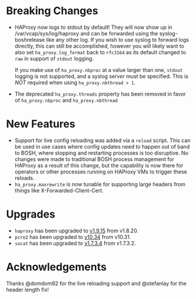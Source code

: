 # Breaking Changes

- HAProxy now logs to stdout by default! They will now show up in /var/vcap/sys/log/haproxy
  and can be forwarded using the syslog-boshrelease like any other log. If you wish to use
  syslog to forward logs directly, this can still be accomplished, however you will likely want
  to also set `ha_proxy.log_format` back to `rfc3164` as its default changed to `raw` in support of
  `stdout` logging.

  If you make use of `ha_proxy.nbproc` at a value larger than one, `stdout` logging is not supported,
  and a syslog server must be specified. This is *NOT* required when using `ha_proxy.nbthread > 1`.

- The deprecated `ha_proxy.threads` property has been removed in favor of `ha_proxy.nbproc`
  and `ha_proxy.nbthread`

# New Features

- Support for live config reloading was added via a `reload` script. This can be used in use cases
  where config updates need to happen out of band to BOSH, where stopping and restarting processes
  is too disruptive. No changes were made to traditional BOSH process management for HAProxy as a result
  of this change, but the capability is now there for operators or other processes running on HAProxy
  VMs to trigger these reloads.
- `ha_proxy.maxrewrite` is now tunable for supporting large headers from things like X-Forwarded-Client-Cert.

# Upgrades

- `haproxy` has been upgraded to [v1.9.15](https://www.haproxy.com/blog/haproxy-1-9-has-arrived/) from v1.8.20.
- `pcre2` has been upgraded to [v10.34](https://www.pcre.org/changelog.txt) from v10.31.
- `socat` has been upgraded to [v1.7.3.4](http://www.dest-unreach.org/socat/doc/CHANGES) from v1.7.3.2.

# Acknowledgements

Thanks @domdom82 for the live reloading support and @stefanlay for the header length fix!
